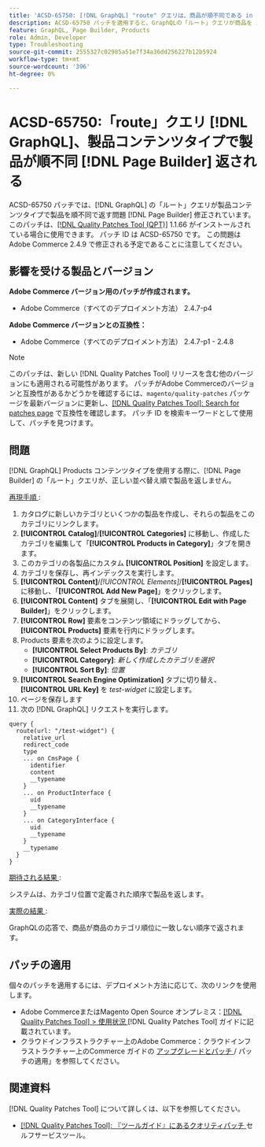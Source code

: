 ```yaml
---
title: 'ACSD-65750: [!DNL GraphQL] "route" クエリは、商品が順不同である in [!DNL Page Builder] Products コンテンツ タイプを返します'
description: ACSD-65750 パッチを適用すると、GraphQLの「ルート」クエリが商品を in [!DNL Page Builder] Products コンテンツタイプで順不同で返すAdobe Commerceの問題が修正されます。
feature: GraphQL, Page Builder, Products
role: Admin, Developer
type: Troubleshooting
source-git-commit: 2555327c02985a51e7f34a36dd256227b12b5924
workflow-type: tm+mt
source-wordcount: '396'
ht-degree: 0%

---
```



# ACSD-65750:「route」クエリ [!DNL GraphQL]、製品コンテンツタイプで製品が順不同 [!DNL Page Builder] 返される

ACSD-65750 パッチでは、[!DNL GraphQL] の「ルート」クエリが製品コンテンツタイプで製品を順不同で返す問題 [!DNL Page Builder] 修正されています。 このパッチは、[[!DNL Quality Patches Tool (QPT)]](/help/tools/quality-patches-tool/quality-patches-tool-to-self-serve-quality-patches.md) 1.1.66 がインストールされている場合に使用できます。 パッチ ID は ACSD-65750 です。 この問題はAdobe Commerce 2.4.9 で修正される予定であることに注意してください。

## 影響を受ける製品とバージョン

**Adobe Commerce バージョン用のパッチが作成されます。**

* Adobe Commerce（すべてのデプロイメント方法） 2.4.7-p4

**Adobe Commerce バージョンとの互換性：**

* Adobe Commerce（すべてのデプロイメント方法） 2.4.7-p1 - 2.4.8

>[!NOTE]
>
>このパッチは、新しい [!DNL Quality Patches Tool] リリースを含む他のバージョンにも適用される可能性があります。 パッチがAdobe Commerceのバージョンと互換性があるかどうかを確認するには、`magento/quality-patches` パッケージを最新バージョンに更新し、[[!DNL Quality Patches Tool]: Search for patches page](https://experienceleague.adobe.com/tools/commerce-quality-patches/index.html) で互換性を確認します。 パッチ ID を検索キーワードとして使用して、パッチを見つけます。

## 問題

[!DNL GraphQL] Products コンテンツタイプを使用する際に、[!DNL Page Builder] の「ルート」クエリが、正しい並べ替え順で製品を返しません。

<u> 再現手順 </u>:

1. カタログに新しいカテゴリといくつかの製品を作成し、それらの製品をこのカテゴリにリンクします。
1. **[!UICONTROL Catalog]**/**[!UICONTROL Categories]** に移動し、作成したカテゴリを編集して「**[!UICONTROL Products in Category]**」タブを開きます。
1. このカテゴリの各製品にカスタム **[!UICONTROL Position]** を設定します。
1. カテゴリを保存し、再インデックスを実行します。
1. **[!UICONTROL Content]**/*[!UICONTROL Elements]*/**[!UICONTROL Pages]** に移動し、「**[!UICONTROL Add New Page]**」をクリックします。
1. **[!UICONTROL Content]** タブを展開し、「**[!UICONTROL Edit with Page Builder]**」をクリックします。
1. **[!UICONTROL Row]** 要素をコンテンツ領域にドラッグしてから、**[!UICONTROL Products]** 要素を行内にドラッグします。
1. Products 要素を次のように設定します。
   * **[!UICONTROL Select Products By]**: *カテゴリ*
   * **[!UICONTROL Category]**: *新しく作成したカテゴリを選択*
   * **[!UICONTROL Sort By]**: *位置*
1. **[!UICONTROL Search Engine Optimization]** タブに切り替え、**[!UICONTROL URL Key]** を *test-widget* に設定します。
1. ページを保存します
1. 次の [!DNL GraphQL] リクエストを実行します。

```
query {
  route(url: "/test-widget") {
    relative_url
    redirect_code
    type
    ... on CmsPage {
      identifier
      content
      __typename
    }
    ... on ProductInterface {
      uid
      __typename
    }
    ... on CategoryInterface {
      uid
      __typename
    }
    __typename
  }
}
```

<u> 期待される結果 </u>:

システムは、カテゴリ位置で定義された順序で製品を返します。

<u> 実際の結果 </u>:

GraphQLの応答で、商品が商品のカテゴリ順位に一致しない順序で返されます。

## パッチの適用

個々のパッチを適用するには、デプロイメント方法に応じて、次のリンクを使用します。

* Adobe CommerceまたはMagento Open Source オンプレミス：[[!DNL Quality Patches Tool] > 使用状況 ](/help/tools/quality-patches-tool/usage.md)[!DNL Quality Patches Tool] ガイドに記載されています。
* クラウドインフラストラクチャー上のAdobe Commerce：クラウドインフラストラクチャー上のCommerce ガイドの [ アップグレードとパッチ ](https://experienceleague.adobe.com/docs/commerce-cloud-service/user-guide/develop/upgrade/apply-patches.html)/ パッチの適用」を参照してください。

## 関連資料

[!DNL Quality Patches Tool] について詳しくは、以下を参照してください。

* [[!DNL Quality Patches Tool]: 『ツールガイド』にあるクオリティパッチ ](/help/tools/quality-patches-tool/quality-patches-tool-to-self-serve-quality-patches.md) セルフサービスツール。
